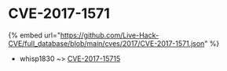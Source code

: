 # CVE-2017-1571
{% embed url="https://github.com/Live-Hack-CVE/full_database/blob/main/cves/2017/CVE-2017-1571.json" %}

* whisp1830 ~> [CVE-2017-15715](https://www.alice-snow.ru/2017/database/cve-2017-1571/cve-2017-15715-whisp1830)